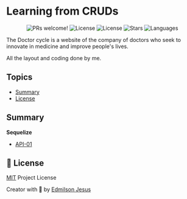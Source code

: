 # Learning from CRUDs

<p align="center">
  <img src="https://img.shields.io/static/v1?label=Cruds&message=Welcome&color=FFFFFF&labelColor=00AACC" alt="PRs welcome!" />
  <img alt="License" src="https://img.shields.io/static/v1?label=version&message=1.0&color=FFFFFF&labelColor=00AACC">
  <img alt="License" src="https://img.shields.io/static/v1?label=license&message=MIT&color=FFFFFF&labelColor=00AACC">
  <img alt="Stars" src="https://img.shields.io/github/stars/edmilson-dk/learning-from-cruds?color=FFFFFF&labelColor=00AACC">
  <img alt="Languages" src="https://img.shields.io/github/languages/count/edmilson-dk/learning-from-cruds?color=FFFFFF&labelColor=00AACC">
</p>

The Doctor cycle is a website of the company of doctors who seek to innovate in medicine and improve people's lives.

All the layout and coding done by me.

## Topics 

* [Summary](#summary)
* [License](#license)

<a id="summary"></a>
## Summary

__Sequelize__

* [API-01](https://github.com/edmilson-dk/learning-from-cruds/tree/main/sequelize/API-01)

<a id="license"></a>
## 🤝 License

[MIT](https://github.com/edmilson-dk/learning-from-cruds/blob/main/LICENSE) Project License

Creator with 💙 by [Edmilson Jesus](https://www.linkedin.com/in/edmilson-jesus-4128711b5)
